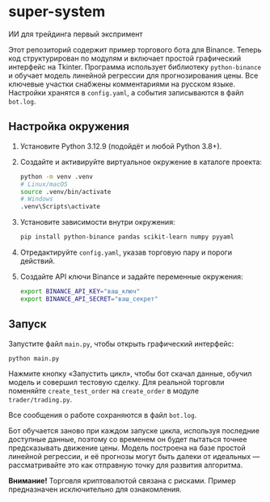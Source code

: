 # super-system
ИИ для трейдинга первый экспримент

Этот репозиторий содержит пример торгового бота для Binance. Теперь код
структурирован по модулям и включает простой графический интерфейс на Tkinter.
Программа использует библиотеку `python-binance` и обучает модель линейной
регрессии для прогнозирования цены. Все ключевые участки снабжены
комментариями на русском языке. Настройки хранятся в `config.yaml`, а
события записываются в файл `bot.log`.

## Настройка окружения

1. Установите Python 3.12.9 (подойдёт и любой Python 3.8+).
2. Создайте и активируйте виртуальное окружение в каталоге проекта:
   ```bash
   python -m venv .venv
   # Linux/macOS
   source .venv/bin/activate
   # Windows
   .venv\Scripts\activate
   ```
3. Установите зависимости внутри окружения:
   ```bash
   pip install python-binance pandas scikit-learn numpy pyyaml
   ```
4. Отредактируйте `config.yaml`, указав торговую пару и пороги действий.

5. Создайте API ключи Binance и задайте переменные окружения:
   ```bash
   export BINANCE_API_KEY="ваш_ключ"
   export BINANCE_API_SECRET="ваш_секрет"
   ```

## Запуск

Запустите файл `main.py`, чтобы открыть графический интерфейс:
```bash
python main.py
```
Нажмите кнопку «Запустить цикл», чтобы бот скачал данные, обучил модель и
совершил тестовую сделку. Для реальной торговли поменяйте
`create_test_order` на `create_order` в модуле `trader/trading.py`.

Все сообщения о работе сохраняются в файл `bot.log`.

Бот обучается заново при каждом запуске цикла, используя последние доступные
данные, поэтому со временем он будет пытаться точнее предсказывать движение
цены. Модель построена на базе простой линейной регрессии, и её прогнозы могут
быть далеки от идеальных — рассматривайте это как отправную точку для развития
алгоритма.

**Внимание!** Торговля криптовалютой связана с рисками. Пример предназначен
исключительно для ознакомления.